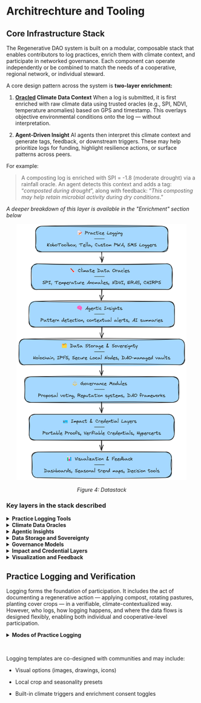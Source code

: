 # Architrechture and Tooling

## Core Infrastructure Stack
The Regenerative DAO system is built on a modular, composable stack that enables contributors to log practices, enrich them with climate context, and participate in networked governance. Each component can operate independently or be combined to match the needs of a cooperative, regional network, or individual steward.

A core design pattern across the system is __two-layer enrichment:__

1. __[Oracled](glossary.md) Climate Data Context__
When a log is submitted, it is first enriched with raw climate data using trusted oracles (e.g., SPI, NDVI, temperature anomalies) based on GPS and timestamp. This overlays objective environmental conditions onto the log — without interpretation.

2. __Agent-Driven Insight__
AI agents then interpret this climate context and generate tags, feedback, or downstream triggers. These may help prioritize logs for funding, highlight resilience actions, or surface patterns across peers.

For example:

>A composting log is enriched with SPI = -1.8 (moderate drought) via a rainfall oracle. 
>An agent detects this context and adds a tag: “_composted during drought_”, along with feedback:
>“_This composting may help retain microbial activity during dry conditions_.”

_A deeper breakdown of this layer is available in the "Enrichment" section below_

<div align="center">
<img src="../diagrams/Data Stack 2025-05-23-1047.png" alt="Data Stack" width="450"/>  

  <em>Figure 4: Datastack </em>

</div>

### Key layers in the stack described

<details>
  <summary><strong>Practice Logging Tools</strong></summary>
  <p>Land stewards, co-ops, or coordinators record practices using:</p>
  <ul>
    <li>KoboToolbox, Tella, or FieldKit (supports offline use, mobile, local language)</li>
    <li>Paper forms optionally digitized</li>
    <li>Voice or SMS-based input (for low-bandwidth regions)</li>
  </ul>
</details>

<details>
  <summary><strong>Climate Data Oracles</strong></summary>
  <p>Logs include timestamp, GPS, practice code, crop or land type, and optional photos, notes, or metadata.</p>
  <p>Trusted environmental signals (e.g., rainfall, temperature anomalies, NDVI) are pulled based on log location and timing — providing raw context for enrichment without requiring the contributor to interpret climate data themselves.</p>
</details>

<details>
  <summary><strong>Agentic Insights</strong></summary>
  <p>AI agents generate climate-contextualized insights, tags, and metadata from enriched practice logs — turning raw entries into decision-relevant feedback, visualizations, and traceable value.</p>
</details>

<details>
  <summary><strong>Data Storage and Sovereignty</strong></summary>
  <p>Holochain or IPFS Cluster provide edge-based syncing and local-first control, ensuring data remains with the contributor or cooperative unless consented for sharing.</p>
</details>

<details>
  <summary><strong>Governance Models</strong></summary>
  <p>DAOhaus, DisCO, and Coordinape allow each node to design its own validation logic, funding rules, and proposal flows.</p>
</details>

<details>
  <summary><strong>Impact and Credential Layers</strong></summary>
  <p>Practice bundles can be converted into Hypercerts, contributor badges, or ESG-compatible reports — supported by agents that handle formatting and standard mapping.</p>
</details>

<details>
  <summary><strong>Visualization and Feedback</strong></summary>
  <p>Dashboards return enriched insights to contributors — for example, “Your composting during a heatwave likely improved microbial retention” — helping make climate action legible in real time.</p>
</details>

## Practice Logging and Verification
Logging forms the foundation of participation. It includes the act of documenting a regenerative action — applying compost, rotating pastures, planting cover crops — in a verifiable, climate-contextualized way. However, who logs, how logging happens, and where the data flows is designed flexibly, enabling both individual and cooperative-level participation.

<details>
  <summary><strong>Modes of Practice Logging </strong></summary>
  <p>
- Individual Stewards using mobile tools like KoboToolbox, Tella, or SMS-based interfaces

- Human Field Agents from cooperatives or extension groups capturing data on behalf of farmers

- Bulk Uploads from producer groups that already collect harvest or practice data

- Imagery-Based Logging using drones, satellites, or mapped photo records

- Voice-based Logging for accessibility in low-literacy or high-oral-tradition regions</p>
</details>

&nbsp;

Logging templates are co-designed with communities and may include:

- Visual options (images, drawings, icons)

- Local crop and seasonality presets

- Built-in climate triggers and enrichment consent toggles


